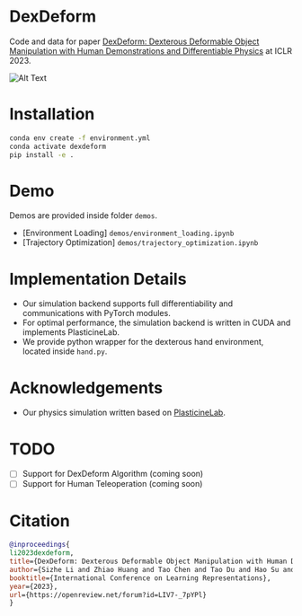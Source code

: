 # DexDeform
Code and data for paper [DexDeform: Dexterous Deformable Object Manipulation with Human Demonstrations and Differentiable Physics](https://openreview.net/pdf?id=LIV7-_7pYPl) at ICLR 2023.

![Alt Text](https://github.com/lester0866/DexDeform/blob/main/misc/flip.gif)

# Installation

```bash
conda env create -f environment.yml
conda activate dexdeform
pip install -e .
```

# Demo

Demos are provided inside folder `demos`.

- [Environment Loading] `demos/environment_loading.ipynb`
- [Trajectory Optimization] `demos/trajectory_optimization.ipynb`

# Implementation Details

- Our simulation backend supports full differentiability and communications with PyTorch modules.
- For optimal performance, the simulation backend is written in CUDA and implements PlasticineLab. 
- We provide python wrapper for the dexterous hand environment, located inside `hand.py`. 

# Acknowledgements

- Our physics simulation written based on [PlasticineLab](https://github.com/hzaskywalker/PlasticineLab).

# TODO
- [ ] Support for DexDeform Algorithm (coming soon)
- [ ] Support for Human Teleoperation (coming soon)

# Citation

```bibtex
@inproceedings{
li2023dexdeform,
title={DexDeform: Dexterous Deformable Object Manipulation with Human Demonstrations and Differentiable Physics},
author={Sizhe Li and Zhiao Huang and Tao Chen and Tao Du and Hao Su and Joshua B. Tenenbaum and Chuang Gan},
booktitle={International Conference on Learning Representations},
year={2023},
url={https://openreview.net/forum?id=LIV7-_7pYPl}
}
```
